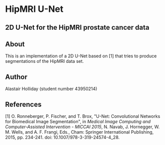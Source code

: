 # HipMRI U-Net
## 2D U-Net for the HipMRI prostate cancer data

## About

This is an implementation of a 2D U-Net based on [1] that tries to produce segmentations of the HipMRI data set.

## Author

Alastair Holliday (student number 43950214)

## References

[1] O. Ronneberger, P. Fischer, and T. Brox, "U-Net: Convolutional Networks for Biomedical Image Segmentation", in *Medical Image Computing and Computer-Assisted Intervention - MICCAI 2015*, N. Navab, J. Hornegger, W. M. Wells, and A. F. Frangi, Eds., Cham: Springer International Publishing, 2015, pp. 234-241. doi: 10.1007/978-3-319-24574-4_28.
